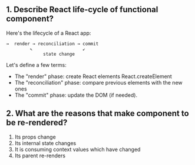 ## 1. Describe React life-cycle of functional component?
Here's the lifecycle of a React app:

```
→  render → reconciliation → commit
         ↖                   ↙
              state change
```
Let's define a few terms:

- The "render" phase: create React elements React.createElement
- The "reconciliation" phase: compare previous elements with the new ones
- The "commit" phase: update the DOM (if needed).
## 2. What are the reasons that make component to be re-rendered?
  1. Its props change
  2. Its internal state changes
  3. It is consuming context values which have changed
  4. Its parent re-renders
